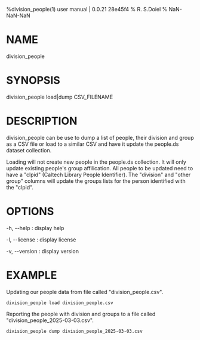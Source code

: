 %division_people(1) user manual | 0.0.21 28e45f4
% R. S.Doiel
% NaN-NaN-NaN

# NAME

division_people

# SYNOPSIS

division_people load|dump CSV_FILENAME

# DESCRIPTION

division_people can be use to dump a list of people, their division and group
as a CSV file or load to a similar CSV and have it update the people.ds
dataset collection.

Loading will not create new people in the people.ds collection. It will only
update existing people's group affilication. All people to be updated need
to have a "clpid" (Caltech Library People Identifier).  The "division" and
"other group" columns will update the groups lists for the person identified
with the "clpid".

# OPTIONS

-h, --help
: display help

-l, --license
: display license

-v, --version
: display version

# EXAMPLE

Updating our people data from file called "division_people.csv".

~~~
division_people load division_people.csv
~~~

Reporting the people with division and groups to a file
called "division_people_2025-03-03.csv".

~~~
division_people dump division_people_2025-03-03.csv
~~~

